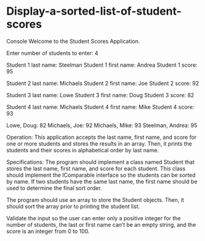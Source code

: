 # Display-a-sorted-list-of-student-scores
Console
Welcome to the Student Scores Application.

Enter number of students to enter: 4

Student 1 last name: Steelman
Student 1 first name: Andrea
Student 1 score: 95

Student 2 last name: Michaels
Student 2 first name: Joe
Student 2 score: 92

Student 3 last name: Lowe
Student 3 first name: Doug
Student 3 score: 82

Student 4 last name: Michaels
Student 4 first name: Mike
Student 4 score: 93

Lowe, Doug: 82
Michaels, Joe: 92
Michaels, Mike: 93
Steelman, Andrea: 95

Operation:
This application accepts the last name, first name, and score for one or more students and stores the results in an array. Then, it prints the students and their scores in alphabetical order by last name.

Specifications:
The program should implement a class named Student that stores the last name, first name, and score for each student. 
This class should implement the IComparable interface so the students can be sorted by name. 
If two students have the same last name, the first name should be used to determine the final sort order.

The program should use an array to store the Student objects. Then, it should sort the array prior to printing the student list. 

Validate the input so the user can enter only a positive integer for the number of students, the last or first name can’t be an empty string, and the score is an integer from 0 to 100. 

